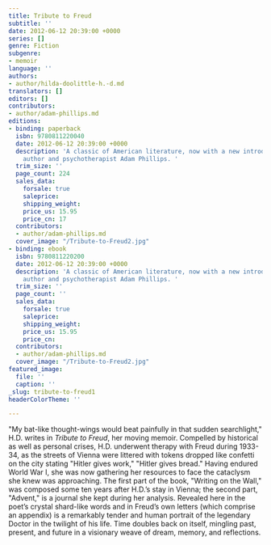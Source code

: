 ```yaml
---
title: Tribute to Freud
subtitle: ''
date: 2012-06-12 20:39:00 +0000
series: []
genre: Fiction
subgenre:
- memoir
language: ''
authors:
- author/hilda-doolittle-h.-d.md
translators: []
editors: []
contributors:
- author/adam-phillips.md
editions:
- binding: paperback
  isbn: 9780811220040
  date: 2012-06-12 20:39:00 +0000
  description: 'A classic of American literature, now with a new introduction by iconic
    author and psychotherapist Adam Phillips. '
  trim_size: ''
  page_count: 224
  sales_data:
    forsale: true
    saleprice: 
    shipping_weight: 
    price_us: 15.95
    price_cn: 17
  contributors:
  - author/adam-phillips.md
  cover_image: "/Tribute-to-Freud2.jpg"
- binding: ebook
  isbn: 9780811220200
  date: 2012-06-12 20:39:00 +0000
  description: 'A classic of American literature, now with a new introduction by iconic
    author and psychotherapist Adam Phillips. '
  trim_size: ''
  page_count: ''
  sales_data:
    forsale: true
    saleprice: 
    shipping_weight: 
    price_us: 15.95
    price_cn: 
  contributors:
  - author/adam-phillips.md
  cover_image: "/Tribute-to-Freud2.jpg"
featured_image:
  file: ''
  caption: ''
_slug: tribute-to-freud1
headerColorTheme: ''

---
```

"My bat-like thought-wings would beat painfully in that sudden searchlight," H.D. writes in _Tribute to Freud_, her moving memoir. Compelled by historical as well as personal crises, H.D. underwent therapy with Freud during 1933-34, as the streets of Vienna were littered with tokens dropped like confetti on the city stating "Hitler gives work," "Hitler gives bread." Having endured World War I, she was now gathering her resources to face the cataclysm she knew was approaching. The first part of the book, "Writing on the Wall," was composed some ten years after H.D.’s stay in Vienna; the second part, "Advent," is a journal she kept during her analysis. Revealed here in the poet’s crystal shard-like words and in Freud’s own letters (which comprise an appendix) is a remarkably tender and human portrait of the legendary Doctor in the twilight of his life. Time doubles back on itself, mingling past, present, and future in a visionary weave of dream, memory, and reflections.

